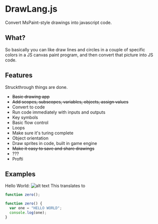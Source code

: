 # DrawLang.js #
Convert MsPaint-style drawings into javascript code.

## What? ##
So basically you can like draw lines and circles in a couple of specific colors
in a JS canvas paint program, and then convert that picture into JS code.

## Features ##
Struckthrough things are done.

- ~~Basic drawing app~~
- ~~Add scopes, subscopes, variables, objects, assign values~~
- Convert to code
- Run code immediately with inputs and outputs
- Key symbols
- Basic flow control
- Loops
- Make sure it's turing complete
- Object orientation
- Draw sprites in code, built in game engine
- ~~Make it easy to save and share drawings~~
- ???
- Profti

## Examples ##
Hello World:
![alt text](https://github.com/OwenMcNaughton/blob/DrawLang.js/master/screenshots/helloworld.PNG)
This translates to 
```javascript
function zero();

function zero() {
  var one = "HELLO WORLD";
  console.log(one);
}
```

